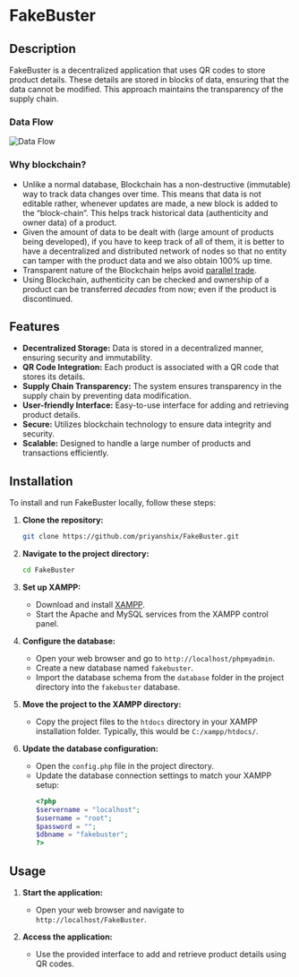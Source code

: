 # FakeBuster

## Description
FakeBuster is a decentralized application that uses QR codes to store product details. These details are stored in blocks of data, ensuring that the data cannot be modified. This approach maintains the transparency of the supply chain.

### Data Flow
![Data Flow](https://imgur.com/VGIPtDU.png)

### Why blockchain? <a name="why_blockchain"></a>
+ Unlike a normal database, Blockchain has a non-destructive (immutable) way to track data changes over time. This means that data is not editable rather, whenever updates are made, a new block is added to the “block-chain”. This helps track historical data (authenticity and owner data) of a product.
+ Given the amount of data to be dealt with (large amount of products being developed), if you have to keep track of all of them, it is better to have a decentralized and distributed network of nodes so that no entity can tamper with the product data and we also obtain 100% up time.
+ Transparent nature of the Blockchain helps avoid [parallel trade](https://en.wikipedia.org/wiki/Parallel_import).
+ Using Blockchain, authenticity can be checked and ownership of a product can be transferred _decades_ from now; even if the product is discontinued.

## Features
- **Decentralized Storage:** Data is stored in a decentralized manner, ensuring security and immutability.
- **QR Code Integration:** Each product is associated with a QR code that stores its details.
- **Supply Chain Transparency:** The system ensures transparency in the supply chain by preventing data modification.
- **User-friendly Interface:** Easy-to-use interface for adding and retrieving product details.
- **Secure:** Utilizes blockchain technology to ensure data integrity and security.
- **Scalable:** Designed to handle a large number of products and transactions efficiently.

## Installation
To install and run FakeBuster locally, follow these steps:
1. **Clone the repository:**
    ```bash
    git clone https://github.com/priyanshix/FakeBuster.git
    ```

2. **Navigate to the project directory:**
    ```bash
    cd FakeBuster
    ```

3. **Set up XAMPP:**
    - Download and install [XAMPP](https://www.apachefriends.org/index.html).
    - Start the Apache and MySQL services from the XAMPP control panel.

4. **Configure the database:**
    - Open your web browser and go to `http://localhost/phpmyadmin`.
    - Create a new database named `fakebuster`.
    - Import the database schema from the `database` folder in the project directory into the `fakebuster` database.

5. **Move the project to the XAMPP directory:**
    - Copy the project files to the `htdocs` directory in your XAMPP installation folder. Typically, this would be `C:/xampp/htdocs/`.

6. **Update the database configuration:**
    - Open the `config.php` file in the project directory.
    - Update the database connection settings to match your XAMPP setup:
      ```php
      <?php
      $servername = "localhost";
      $username = "root";
      $password = "";
      $dbname = "fakebuster";
      ?>
      ```

## Usage
1. **Start the application:**
    - Open your web browser and navigate to `http://localhost/FakeBuster`.

2. **Access the application:**
    - Use the provided interface to add and retrieve product details using QR codes.

